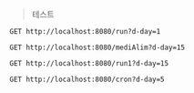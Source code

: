 
> 테스트
```http
GET http://localhost:8080/run?d-day=1
```

```http
GET http://localhost:8080/mediAlim?d-day=15
```


```http
GET http://localhost:8080/run1?d-day=15
```


```http
GET http://localhost:8080/cron?d-day=5
```